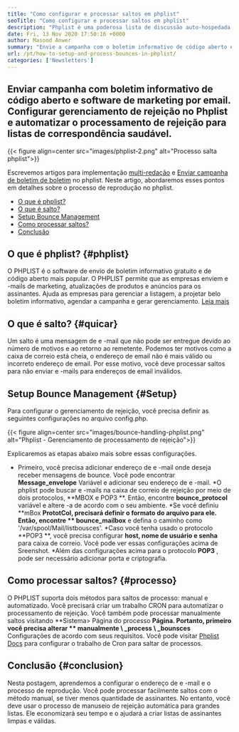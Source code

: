 ```yaml
---
title: "Como configurar e processar saltos em phplist" 
seoTitle: "Como configurar e processar saltos em phplist" 
description: "Phplist é uma poderosa lista de discussão auto-hospedada e gerente de boletim informativo. Ajuda as empresas a enviar campanhas de boletim e processar facilmente." 
date: Fri, 13 Nov 2020 17:50:16 +0000
author: Masood Anwer
summary: "Envie a campanha com o boletim informativo de código aberto e o software de marketing por email. Configurar gerenciamento de rejeição no Phplist e automatizar o processamento de rejeição para listas de correspondência saudável." 
url: /pt/how-to-setup-and-process-bounces-in-phplist/
categories: ['Newsletters']
---
```


## Enviar campanha com boletim informativo de código aberto e software de marketing por email. Configurar gerenciamento de rejeição no Phplist e automatizar o processamento de rejeição para listas de correspondência saudável.

{{< figure align=center src="images/phplist-2.png" alt="Processo salta phplist">}}

Escrevemos artigos para implementação [multi-redação][1] e [Enviar campanha de boletim de boletim][2] no phplist. Neste artigo, abordaremos esses pontos em detalhes sobre o processo de reprodução no phplist.
  * [O que é phplist?][3]
  * [O que é salto?][4]
  * [Setup Bounce Management][5]
  * [Como processar saltos?][6]
  * [Conclusão][7]

## O que é phplist?   {#phplist}
O PHPLIST é o software de envio de boletim informativo gratuito e de código aberto mais popular. O PHPLIST permite que as empresas enviem e -mails de marketing, atualizações de produtos e anúncios para os assinantes. Ajuda as empresas para gerenciar a listagem, a projetar belo boletim informativo, agendar a campanha e gerar gerenciamento. [Leia mais][8]

## O que é salto?   {#quicar}
Um salto é uma mensagem de e -mail que não pode ser entregue devido ao número de motivos e ao retorno ao remetente. Podemos ter motivos como a caixa de correio está cheia, o endereço de email não é mais válido ou incorreto endereço de email. Por esse motivo, você deve processar saltos para não enviar e -mails para endereços de email inválidos.

## Setup Bounce Management   {#Setup}
Para configurar o gerenciamento de rejeição, você precisa definir as seguintes configurações no arquivo config.php.

{{< figure align=center src="images/bounce-handling-phplist.png" alt="Phplist - Gerenciamento de processamento de rejeição">}}

Explicaremos as etapas abaixo mais sobre essas configurações.
  * Primeiro, você precisa adicionar endereço de e -mail onde deseja receber mensagens de bounce. Você pode encontrar **Message_envelope**  Variável e adicionar seu endereço de e -mail.
  *O phplist pode buscar e -mails na caixa de correio de rejeição por meio de dois protocolos, **MBOX e POP3 **. Então, encontre  **bounce_protocol**   variável e altere -a de acordo com o seu ambiente.
  *Se você definiu **mBox  **PrototCol, precisará definir o formato do arquivo para ele. Então, encontre **  bounce_mailbox**  e defina o caminho como '/var/spool/Mail/listbousces'.
  *Caso você tenha usado o protocolo **POP3 **, você precisa configurar  **host, nome de usuário e senha**   para caixa de correio. Você pode ver essas configurações acima de Sreenshot.
  *Além das configurações acima para o protocolo **POP3** , pode ser necessário adicionar porta e criptografia.

## Como processar saltos?   {#processo}
O PHPLIST suporta dois métodos para saltos de processo: manual e automatizado. Você precisará criar um trabalho CRON para automatizar o processamento de rejeição. Você também pode processar manualmente saltos visitando **Sistema> Página do processo  **Página. Portanto, primeiro você precisa alterar **  manualmente \ _process \ _bounsces**  Configurações de acordo com seus requisitos. Você pode visitar [Phplist Docs][9] para configurar o trabalho de Cron para saltar de processos.

## Conclusão   {#conclusion}
Nesta postagem, aprendemos a configurar o endereço de e -mail e o processo de reprodução. Você pode processar facilmente saltos com o método manual, se tiver menos quantidade de assinantes. No entanto, você deve usar o processo de manuseio de rejeição automática para grandes listas. Ele economizará seu tempo e o ajudará a criar listas de assinantes limpas e válidas.

  
[1]: https://blog.containerize.com/newsletter/how-to-implement-multi-tenancy-in-phplist/
[2]: https://blog.containerize.com/newsletter/how-to-create-and-send-newsletter-using-phplist/
[3]: #phplist
[4]: #bounce
[5]: #setup
[6]: #process
[7]: #conclusion
[8]: https://products.containerize.com/newsletter/phplist
[9]: https://www.phplist.org/manual/books/phplist-manual/page/setting-up-your-cron
